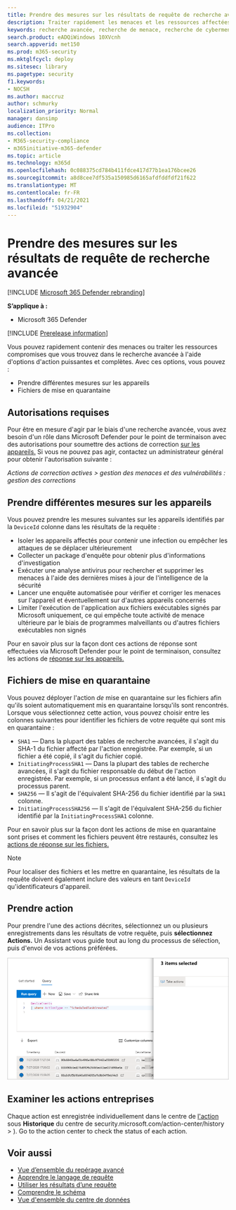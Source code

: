 ```yaml
---
title: Prendre des mesures sur les résultats de requête de recherche avancée dans Microsoft 365 Defender
description: Traiter rapidement les menaces et les ressources affectées dans vos résultats de requête de recherche avancée
keywords: recherche avancée, recherche de menace, recherche de cybermenace, Microsoft 365 Defender, microsoft 365, m365, recherche, requête, télémétrie, prendre des mesures
search.product: eADQiWindows 10XVcnh
search.appverid: met150
ms.prod: m365-security
ms.mktglfcycl: deploy
ms.sitesec: library
ms.pagetype: security
f1.keywords:
- NOCSH
ms.author: maccruz
author: schmurky
localization_priority: Normal
manager: dansimp
audience: ITPro
ms.collection:
- M365-security-compliance
- m365initiative-m365-defender
ms.topic: article
ms.technology: m365d
ms.openlocfilehash: 0c088375cd784b411fdce417d77b1ea176bcee26
ms.sourcegitcommit: a8d8cee7df535a150985d6165afdfddfdf21f622
ms.translationtype: MT
ms.contentlocale: fr-FR
ms.lasthandoff: 04/21/2021
ms.locfileid: "51932904"
---
```

# <a name="take-action-on-advanced-hunting-query-results"></a>Prendre des mesures sur les résultats de requête de recherche avancée

[!INCLUDE [Microsoft 365 Defender rebranding](../includes/microsoft-defender.md)]


**S’applique à :**
- Microsoft 365 Defender

[!INCLUDE [Prerelease information](../includes/prerelease.md)]

Vous pouvez rapidement contenir des menaces ou [](advanced-hunting-overview.md) traiter les ressources compromises que vous trouvez dans le recherche avancée à l'aide d'options d'action puissantes et complètes. Avec ces options, vous pouvez :

- Prendre différentes mesures sur les appareils
- Fichiers de mise en quarantaine

## <a name="required-permissions"></a>Autorisations requises
Pour être en mesure d'agir par le biais d'une recherche avancée, vous avez besoin d'un rôle dans Microsoft Defender pour le point de terminaison avec des autorisations pour soumettre des actions de correction [sur les appareils.](/windows/security/threat-protection/microsoft-defender-atp/user-roles#permission-options) Si vous ne pouvez pas agir, contactez un administrateur général pour obtenir l'autorisation suivante :

*Actions de correction actives > gestion des menaces et des vulnérabilités : gestion des corrections*

## <a name="take-various-actions-on-devices"></a>Prendre différentes mesures sur les appareils
Vous pouvez prendre les mesures suivantes sur les appareils identifiés par la `DeviceId` colonne dans les résultats de la requête :

- Isoler les appareils affectés pour contenir une infection ou empêcher les attaques de se déplacer ultérieurement
- Collecter un package d'enquête pour obtenir plus d'informations d'investigation
- Exécuter une analyse antivirus pour rechercher et supprimer les menaces à l'aide des dernières mises à jour de l'intelligence de la sécurité
- Lancer une enquête automatisée pour vérifier et corriger les menaces sur l'appareil et éventuellement sur d'autres appareils concernés
- Limiter l'exécution de l'application aux fichiers exécutables signés par Microsoft uniquement, ce qui empêche toute activité de menace ultérieure par le biais de programmes malveillants ou d'autres fichiers exécutables non signés

Pour en savoir plus sur la façon dont ces actions de réponse sont effectuées via Microsoft Defender pour le point de terminaison, consultez les actions de [réponse sur les appareils.](/windows/security/threat-protection/microsoft-defender-atp/respond-machine-alerts)
   
## <a name="quarantine-files"></a>Fichiers de mise en quarantaine
Vous pouvez déployer l'action *de* mise en quarantaine sur les fichiers afin qu'ils soient automatiquement mis en quarantaine lorsqu'ils sont rencontrés. Lorsque vous sélectionnez cette action, vous pouvez choisir entre les colonnes suivantes pour identifier les fichiers de votre requête qui sont mis en quarantaine :

- `SHA1` — Dans la plupart des tables de recherche avancées, il s'agit du SHA-1 du fichier affecté par l'action enregistrée. Par exemple, si un fichier a été copié, il s'agit du fichier copié.
- `InitiatingProcessSHA1` — Dans la plupart des tables de recherche avancées, il s'agit du fichier responsable du début de l'action enregistrée. Par exemple, si un processus enfant a été lancé, il s'agit du processus parent. 
- `SHA256` — Il s'agit de l'équivalent SHA-256 du fichier identifié par la `SHA1` colonne.
- `InitiatingProcessSHA256` — Il s'agit de l'équivalent SHA-256 du fichier identifié par la `InitiatingProcessSHA1` colonne.

Pour en savoir plus sur la façon dont les actions de mise en quarantaine sont prises et comment les fichiers peuvent être restaurés, consultez les [actions de réponse sur les fichiers.](/windows/security/threat-protection/microsoft-defender-atp/respond-file-alerts)

>[!NOTE]
>Pour localiser des fichiers et les mettre en quarantaine, les résultats de la requête doivent également inclure des valeurs en tant `DeviceId` qu'identificateurs d'appareil.  

## <a name="take-action"></a>Prendre action
Pour prendre l'une des actions décrites, sélectionnez un ou plusieurs enregistrements dans les résultats de votre requête, puis **sélectionnez Actions.** Un Assistant vous guide tout au long du processus de sélection, puis d'envoi de vos actions préférées.

![Image de l'enregistrement sélectionné avec panneau pour l'inspection de l'enregistrement](../../media/mtp-ah/ah-take-actions.png)

## <a name="review-actions-taken"></a>Examiner les actions entreprises
Chaque action est enregistrée individuellement dans le centre de [l'action](m365d-action-center.md) sous **Historique** du centre de security.microsoft.com/action-center/history  >   ).[](https://security.microsoft.com/action-center/history) Go to the action center to check the status of each action.
 
## <a name="related-topics"></a>Voir aussi
- [Vue d’ensemble du repérage avancé](advanced-hunting-overview.md)
- [Apprendre le langage de requête](advanced-hunting-query-language.md)
- [Utiliser les résultats d’une requête](advanced-hunting-query-results.md)
- [Comprendre le schéma](advanced-hunting-schema-tables.md)
- [Vue d'ensemble du centre de données](m365d-action-center.md)
